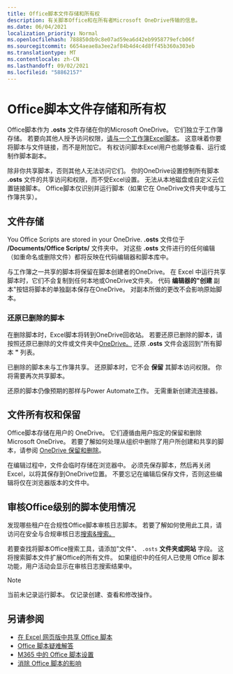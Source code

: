 ```yaml
---
title: Office脚本文件存储和所有权
description: 有关脚本Office和在所有者Microsoft OneDrive传输的信息。
ms.date: 06/04/2021
localization_priority: Normal
ms.openlocfilehash: 788850db9c8e07ad59ea6d42eb9958779efcb06f
ms.sourcegitcommit: 6654aeae8a3ee2af84b4d4c4d8ff45b360a303eb
ms.translationtype: MT
ms.contentlocale: zh-CN
ms.lasthandoff: 09/02/2021
ms.locfileid: "58862157"
---
```

# <a name="office-scripts-file-storage-and-ownership"></a>Office脚本文件存储和所有权

Office脚本作为 **.osts** 文件存储在你的Microsoft OneDrive。 它们独立于工作簿存储。 若要向其他人授予访问权限，[请与一个工作簿Excel脚本](excel.md#sharing-scripts)。 这意味着你要将脚本与文件链接，而不是附加它。 有权访问脚本Excel用户也能够查看、运行或制作脚本副本。

除非你共享脚本，否则其他人无法访问它们。 你的OneDrive设置控制所有脚本 **.osts** 文件的共享访问和权限，而不受Excel设置。 无法从本地磁盘或自定义云位置链接脚本。 Office脚本仅识别并运行脚本（如果它在 OneDrive文件夹中或与工作簿共享）。

## <a name="file-storage"></a>文件存储

You Office Scripts are stored in your OneDrive. **.osts** 文件位于 **/Documents/Office Scripts/** 文件夹中。 对这些 **.osts** 文件进行的任何编辑（如重命名或删除文件）都将反映在代码编辑器和脚本库中。

与工作簿之一共享的脚本将保留在脚本创建者的OneDrive。 在 Excel 中运行共享脚本时，它们不会复制到任何本地或OneDrive文件夹。 代码 **编辑器的"创建** 副本"按钮将脚本的单独副本保存在OneDrive。 对副本所做的更改不会影响原始脚本。

### <a name="restore-deleted-scripts"></a>还原已删除的脚本

在删除脚本时，Excel脚本将转到OneDrive回收站。 若要还原已删除的脚本，请按照还原已删除的文件或文件夹中[OneDrive。](https://support.microsoft.com/office/949ada80-0026-4db3-a953-c99083e6a84f) 还原 **.osts** 文件会返回到"所有脚本 **"** 列表。

已删除的脚本未与工作簿共享。 还原脚本时，它不会 **保留** 其脚本访问权限。 你将需要再次共享脚本。

还原的脚本仍像预期的那样与Power Automate工作。 无需重新创建流连接器。

## <a name="file-ownership-and-retention"></a>文件所有权和保留

Office脚本存储在用户的 OneDrive。 它们遵循由用户指定的保留和删除Microsoft OneDrive。 若要了解如何处理从组织中删除了用户所创建和共享的脚本，请参阅 [OneDrive 保留和删除](/onedrive/retention-and-deletion)。

在编辑过程中，文件会临时存储在浏览器中。 必须先保存脚本，然后再关闭Excel，以将其保存到OneDrive位置。 不要忘记在编辑后保存文件，否则这些编辑将仅在浏览器版本的文件中。

## <a name="audit-office-scripts-usage-at-the-admin-level"></a>审核Office级别的脚本使用情况

发现哪些租户在合规性Office脚本审核日志脚本。 若要了解如何使用此工具，请访问在安全与合规审核日志[搜索&搜索。](/microsoft-365/compliance/search-the-audit-log-in-security-and-compliance?view=o365-worldwide&preserve-view=true#search-the-audit-log)

若要查找将脚本Office搜索工具，请添加"文件"、 `.osts` **文件夹或网站** 字段。 这将搜索脚本文件扩展Office的所有文件。 如果组织中的任何人已使用 Office 脚本功能，用户活动会显示在审核日志搜索结果中。

> [!NOTE]
> 当前未记录运行脚本。 仅记录创建、查看和修改操作。

## <a name="see-also"></a>另请参阅

- [在 Excel 网页版中共享 Office 脚本](https://support.microsoft.com/office/226eddbc-3a44-4540-acfe-fccda3d1122b)
- [Office 脚本疑难解答](../testing/troubleshooting.md)
- [M365 中的 Office 脚本设置](/microsoft-365/admin/manage/manage-office-scripts-settings)
- [消除 Office 脚本的影响](../testing/undo.md)
